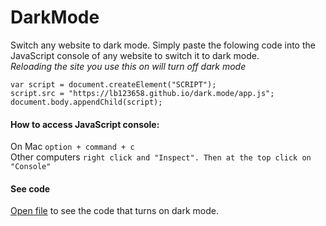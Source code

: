 # DarkMode
Switch any website to dark mode.
Simply paste the folowing code into the JavaScript console of any website to switch it to dark mode.\
_Reloading the site you use this on will turn off dark mode_
```
var script = document.createElement("SCRIPT");
script.src = "https://lb123658.github.io/dark.mode/app.js";
document.body.appendChild(script);
```
#### How to access JavaScript console:
On Mac ```option + command + c```\
Other computers ```right click and "Inspect". Then at the top click on "Console"```
#### See code
[Open file](https://lb123658.github.io/dark.mode/app.js) to see the code that turns on dark mode.

